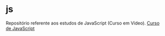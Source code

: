 # js
Repositório referente aos estudos de JavaScript (Curso em Vídeo).
<a href="https://www.youtube.com/playlist?list=PLntvgXM11X6pi7mW0O4ZmfUI1xDSIbmTm">Curso de JavaScript</a>
